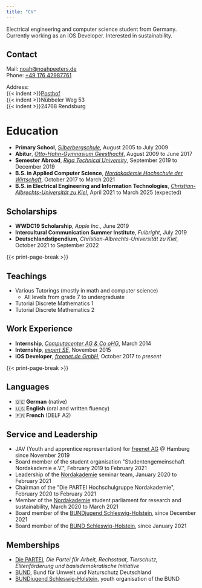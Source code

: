 ```yaml
---
title: "CV"
---
```


Electrical engineering and computer science student from Germany. Currently working as an iOS Developer. Interested in sustainability.

## Contact

Mail: [noah@noahpeeters.de](mailto:noah@noahpeeters.de)  
Phone: [+49 176 42987761](tel:004917642987761)

Address:  
{{< indent >}}[Posthof](https://posthof-rendsburg.de)  
{{< indent >}}Nübbeler Weg 53  
{{< indent >}}24768 Rendsburg

# Education

* **Primary School**, [_Silberbergschule_](https://gs-silberberg.de/), August 2005 to July 2009
* **Abitur**, [_Otto-Hahn-Gymnasium Geesthacht_](http://ohg-geesthacht.de), August 2009 to June 2017
* **Semester Abroad**, [_Riga Technical University_](https://rtu.lv/en), September 2019 to December 2019
* **B.S. in Applied Computer Science**, [_Nordakademie Hochschule der Wirtschaft_](https://nordakademie.de), October 2017 to March 2021
* **B.S. in Electrical Engineering and Information Technologies**, [_Christian-Albrechts-Universität zu Kiel_](https://www.uni-kiel.de/en/), April 2021 to March 2025 (expected)

Scholarships
--------
* **WWDC19 Scholarship**, _Apple Inc._, June 2019
* **Intercultural Communication Summer Institute**, _Fulbright_, July 2019
* **Deutschlandstipendium**, _Christian-Albrechts-Universität zu Kiel_, October 2021 to September 2022

{{< print-page-break >}}

Teachings
--------
* Various Tutorings (mostly in math and computer science)
  * All levels from grade 7 to undergraduate
* Tutorial Discrete Mathematics 1
* Tutorial Discrete Mathematics 2

Work Experience
--------
* **Internship**, [_Computacenter AG & Co oHG_](https://www.computacenter.com), March 2014
* **Internship**, [_expert SE_](https://www.expert.de/geesthacht/Footer/Unternehmen/Unser-Unternehmen), November 2015
* **iOS Developer**, [_freenet.de GmbH_](https://freenet-group.de), October 2017 to _present_

{{< print-page-break >}}

Languages
--------
* :de: **German** (native)
* :us: **English** (oral and written fluency)
* :fr: **French** (DELF A2)

Service and Leadership
--------
* JAV (Youth and apprentice representation) for [freenet AG](https://freenet-group.de) @ Hamburg since November 2019
* Board member of the student organisation "Studentengemeinschaft Nordakademie e.V.", February 2019 to February 2021
* Leadership of the [Nordakademie](https://nordakademie.de) seminar team, January 2020 to February 2021
* Chairman of the "Die PARTEI Hochschulgruppe Nordakademie", February 2020 to February 2021
* Member of the [Nordakademie](https://nordakademie.de) student parliament for research and sustainability, March 2020 to March 2021
* Board member of the [BUNDjugend Schleswig-Holstein](https://www.bundjugend-sh.de), since December 2021
* Board member of the [BUND Schleswig-Holstein](https://www.bundjugend-sh.de), since January 2021

Memberships
--------
* [Die PARTEI](https://www.die-partei.de), *Die Partei für Arbeit, Rechsstaat, Tierschutz, Elitenförderung und basisdemokratische Initiative*
* [BUND](https://www.bund.net), Bund für Umwelt und Naturschutz Deutschland
* [BUNDjugend Schleswig-Holstein](https://www.bundjugend-sh.de), youth organisation of the BUND
